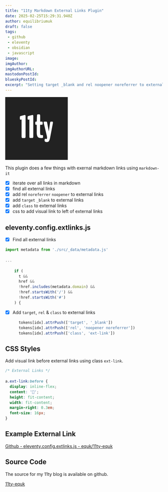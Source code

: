 ```yaml
---
title: "11ty Markdown External Links Plugin"
date: 2025-02-25T15:29:31.940Z
author: equilibriumuk
draft: false
tags:
 - github
 - eleventy
 - obsidian
 - javascript
image:
imgAuthor:
imgAuthorURL:
mastodonPostId:
blueskyPostId:
excerpt: "Setting target _blank and rel noopener noreferrer to external links using markdown-it + 11ty"
---
```


![11ty logo](../_media/images/11ty-200.png)

This plugin does a few things with exernal markdown links using `markdown-it`

- [x] iterate over all links in markdown
- [x] find all external links
- [x] add rel `noreferrer` `noopener` to external links
- [x] add `target` `_blank` to external links
- [x] add `class` to external links
- [x] css to add visual link to left of external links

## eleventy.config.extlinks.js

- [x] Find all external links

```js
import metadata from './src/_data/metadata.js'

...

    if (
      t &&
      href &&
      !href.includes(metadata.domain) &&
      !href.startsWith('/') &&
      !href.startsWith('#')
    ) {
```

- [x] Add `target`, `rel` & `class` to external links

```js
      tokens[idx].attrPush(['target', '_blank'])
      tokens[idx].attrPush(['rel', 'noopener noreferrer'])
      tokens[idx].attrPush(['class', 'ext-link'])
```

## CSS Styles

Add visual link before external links using class `ext-link`.

```css
/* External Links */

a.ext-link:before {
  display: inline-flex;
  content: '🔗';
  height: fit-content;
  width: fit-content;
  margin-right: 0.3em;
  font-size: 16px;
}
```

## Example External Link

[Github - eleventy.config.extlinks.js - equk/11ty-equk](https://github.com/equk/11ty-equk/blob/main/eleventy.config.extlinks.js)

## Source Code

The source for my 11ty blog is available on github.

<a class="github" href="https://github.com/equk/11ty-equk" aria-label="View on GitHub" target="_blank" rel="noopener noreferrer"><i class="fa fa-github"></i> 11ty-equk</a>
